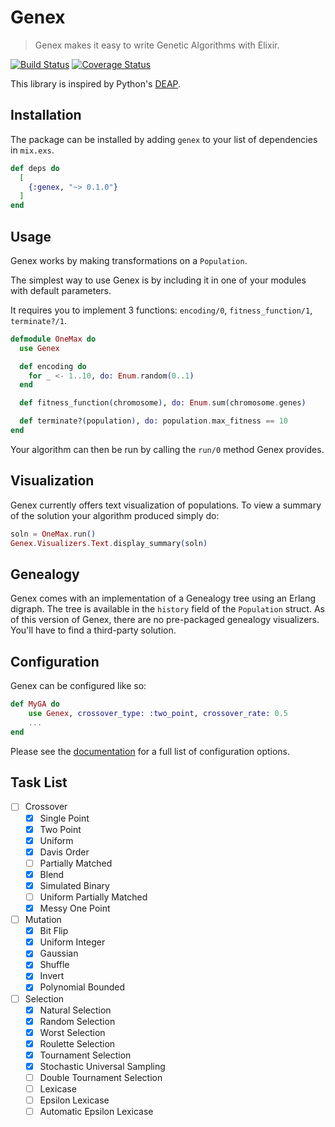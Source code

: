 # Genex

> Genex makes it easy to write Genetic Algorithms with Elixir.

[![Build Status](https://travis-ci.org/seanmor5/genex.svg?branch=master)](https://travis-ci.org/seanmor5/genex)
[![Coverage Status](https://coveralls.io/repos/github/seanmor5/genex/badge.svg?branch=master)](https://coveralls.io/github/seanmor5/genex?branch=master)

This library is inspired by Python's [DEAP](https://github.com/deap/deap).

## Installation

The package can be installed by adding `genex` to your list of dependencies in `mix.exs`.

```elixir
def deps do
  [
    {:genex, "~> 0.1.0"}
  ]
end
```

## Usage

Genex works by making transformations on a `Population`.

The simplest way to use Genex is by including it in one of your modules with default parameters.

It requires you to implement 3 functions: `encoding/0`, `fitness_function/1`, `terminate?/1`.

```elixir
defmodule OneMax do
  use Genex

  def encoding do
    for _ <- 1..10, do: Enum.random(0..1)
  end

  def fitness_function(chromosome), do: Enum.sum(chromosome.genes)

  def terminate?(population), do: population.max_fitness == 10
end
```

Your algorithm can then be run by calling the `run/0` method Genex provides.

## Visualization

Genex currently offers text visualization of populations. To view a summary of the solution your algorithm produced simply do:
```elixir
soln = OneMax.run()
Genex.Visualizers.Text.display_summary(soln)
```

## Genealogy

Genex comes with an implementation of a Genealogy tree using an Erlang digraph. The tree is available in the `history` field of the `Population` struct. As of this version of Genex, there are no pre-packaged genealogy visualizers. You'll have to find a third-party solution.

## Configuration

Genex can be configured like so:
```elixir
def MyGA do
    use Genex, crossover_type: :two_point, crossover_rate: 0.5
    ...
end
```

Please see the [documentation](https://hexdocs.pm/genex/Genex.html) for a full list of configuration options.

## Task List
- [ ] Crossover
    - [x] Single Point
    - [x] Two Point
    - [x] Uniform
    - [x] Davis Order
    - [ ] Partially Matched
    - [x] Blend
    - [x] Simulated Binary
    - [ ] Uniform Partially Matched
    - [x] Messy One Point
- [ ] Mutation
    - [x] Bit Flip
    - [x] Uniform Integer
    - [x] Gaussian
    - [x] Shuffle
    - [x] Invert
    - [x] Polynomial Bounded
- [ ] Selection
    - [x] Natural Selection
    - [x] Random Selection
    - [x] Worst Selection
    - [x] Roulette Selection
    - [x] Tournament Selection
    - [x] Stochastic Universal Sampling
    - [ ] Double Tournament Selection
    - [ ] Lexicase
    - [ ] Epsilon Lexicase
    - [ ] Automatic Epsilon Lexicase